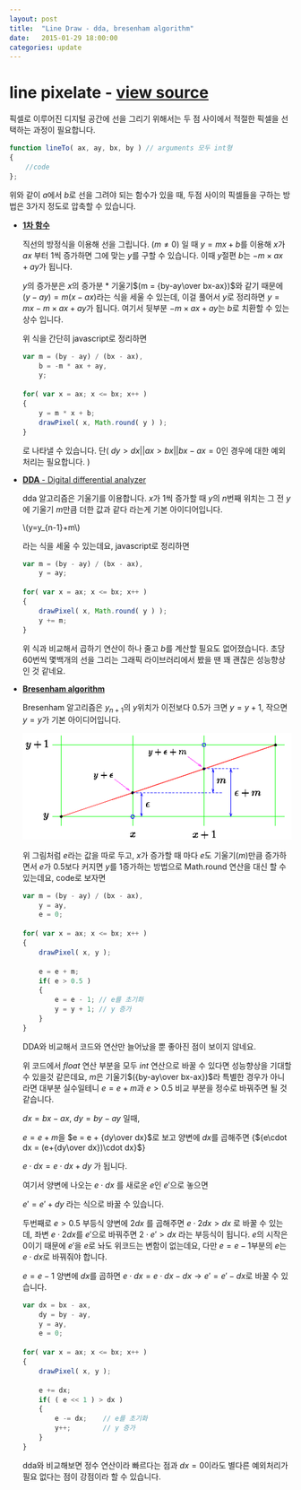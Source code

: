 ```yaml
---
layout: post
title:  "Line Draw - dda, bresenham algorithm"
date:   2015-01-29 18:00:00
categories: update
---
```


line pixelate - [view source][1]
======
픽셀로 이루어진 디지털 공간에 선을 그리기 위해서는 두 점 사이에서 적절한 픽셀을 선택하는 과정이 필요합니다. 

```javascript
function lineTo( ax, ay, bx, by ) // arguments 모두 int형
{
  	//code
}; 
```
위와 같이 $a$에서 $b$로 선을 그려야 되는 함수가 있을 때, 두점 사이의 픽셀들을 구하는 방법은 3가지 정도로 압축할 수 있습니다.

* [**1차 함수**][2]

    직선의 방정식을 이용해 선을 그립니다. $(m \neq 0)$ 일 때 $y = mx + b$를 이용해 $x$가 $ax$ 부터 $1$씩 증가하면 그에 맞는 $y$를 구할 수 있습니다. 이때 $y$절편 $b$는 $-m \times ax + ay$가 됩니다. 

	$y$의 증가분은 $x$의 증가분 * 기울기$(m = {by-ay\over bx-ax})$와 같기 때문에 $( y - ay ) = m( x - ax )$라는 식을 세울 수 있는데, 이걸 풀어서 $y$로 정리하면 $y = mx - m \times ax + ay$가 됩니다. 여기서 뒷부분 $-m \times ax + ay$는 $b$로 치환할 수 있는 상수 입니다. 

	위 식을 간단히 javascript로 정리하면 

    
    ```javascript
    var m = (by - ay) / (bx - ax),
    	b = -m * ax + ay,
    	y;

    for( var x = ax; x <= bx; x++ )
    {
		y = m * x + b;
		drawPixel( x, Math.round( y ) );
	}

    ```

    로 나타낼 수 있습니다. 단( $dy > dx || ax > bx || bx-ax=0$인 경우에 대한 예외처리는 필요합니다. )

* [**DDA** - Digital differential analyzer][3]

	dda 알고리즘은 기울기를 이용합니다. $x$가 1씩 증가할 때 $y$의 $n$번째 위치는 그 전 $y$에 기울기 $m$만큼 더한 값과 같다 라는게 기본 아이디어입니다.

	\\(y=y_{n-1}+m\\)


	라는 식을 세울 수 있는데요, javascript로 정리하면 


	```javascript
	var m = (by - ay) / (bx - ax),
    	y = ay;

    for( var x = ax; x <= bx; x++ )
    {
    	drawPixel( x, Math.round( y ) );
		y += m;
	}
	```
	
	위 식과 비교해서 곱하기 연산이 하나 줄고 $b$를 계산할 필요도 없어졌습니다. 초당 60번씩 몇백개의 선을 그리는 그래픽 라이브러리에서 봤을 땐 꽤 괜찮은 성능향상인 것 같네요. 


* [**Bresenham algorithm**][4]

	Bresenham 알고리즘은 $y_{n+1}$의 $y$위치가 이전보다 0.5가 크면 $y = y + 1$, 작으면 $y = y$가 기본 아이디어입니다. 

	![alt text][5]

	위 그림처럼 $e$라는 값을 따로 두고, $x$가 증가할 때 마다 $e$도 기울기$(m)$만큼 증가하면서 $e$가 $0.5$보다 커지면 $y$를 $1$증가하는 방법으로 Math.round 연산을 대신 할 수 있는데요, code로 보자면

	```javascript
	var m = (by - ay) / (bx - ax),
    	y = ay,
    	e = 0;

    for( var x = ax; x <= bx; x++ )
    {
    	drawPixel( x, y );

		e = e + m;
		if( e > 0.5 )
		{
			e = e - 1; // e를 초기화
			y = y + 1; // y 증가
		}
	}
	```

	DDA와 비교해서 코드와 연산만 늘어났을 뿐 좋아진 점이 보이지 않네요. 

	위 코드에서 $float$ 연산 부분을 모두 $int$ 연산으로 바꿀 수 있다면 성능향상을 기대할 수 있을것 같은데요, $m$은 기울기$({by-ay\over bx-ax})$라 특별한 경우가 아니라면 대부분 실수일테니 $e = e + m$과 $e > 0.5$ 비교 부분을 정수로 바꿔주면 될 것 같습니다. 

	$dx = bx - ax$,
	$dy = by - ay$ 일때,

	$e = e + m$을 $e = e + {dy\over dx}$로 보고 양변에 $dx$를 곱해주면 {${e\cdot dx = (e+{dy\over dx})\cdot dx}$}

	${e\cdot dx = e\cdot dx + dy}$ 가 됩니다. 

	여기서 양변에 나오는 $e\cdot dx$ 를 새로운 $e$인 $e'$으로 놓으면 

	$e' = e' + dy$ 라는 식으로 바꿀 수 있습니다.

	두번째로 $e > 0.5$ 부등식 양변에 $2dx$ 를 곱해주면 $e\cdot 2dx > dx$ 로 바꿀 수 있는데, 좌변 $e\cdot 2dx$를 $e'$으로 바꿔주면 $2\cdot e' > dx$ 라는 부등식이 됩니다. $e$의 시작은 $0$이기 때문에 $e'$을 $e$로 놔도 위코드는 변함이 없는데요, 다만 $e = e - 1$부분의 $e$는 $e\cdot dx$로 바꿔줘야 합니다.

	$e = e - 1$ 양변에 $dx$를 곱하면 $e\cdot dx = e\cdot dx - dx \to e' = e' - dx$로 바꿀 수 있습니다. 


	```javascript
	var dx = bx - ax,
		dy = by - ay,
    	y = ay,
    	e = 0;

    for( var x = ax; x <= bx; x++ )
    {
    	drawPixel( x, y );

		e += dx;
		if( ( e << 1 ) > dx )
		{
			e -= dx; 	// e를 초기화
			y++; 		// y 증가
		}
	}
	```

	dda와 비교해보면 정수 연산이라 빠르다는 점과 $dx= 0$이라도 별다른 예외처리가 필요 없다는 점이 강점이라 할 수 있습니다. 


[1]: https://github.com/dnvy0084/math/blob/master/line-draw-bresenham/line-draw-bresenham.html
[2]: http://en.wikipedia.org/wiki/Linear_equation
[3]: http://en.wikipedia.org/wiki/Digital_differential_analyzer_(graphics_algorithm)
[4]: http://en.wikipedia.org/wiki/Bresenham's_line_algorithm
[5]: /raw/bres1.gif "bresenham"